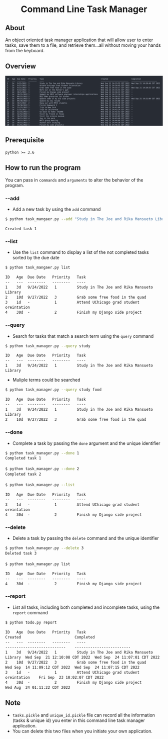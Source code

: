 <h1 align="center">Command Line Task Manager</h1>


## About
An object oriented task manager application that will allow user to enter tasks, save them to a file, and retrieve them...all without moving your hands from the keyboard.

## Overview
<img src="./asset/screenshot.png"/>

## Prerequisite
```python >= 3.6 ```


## How to run the program

You can pass in ```commands``` and ```arguments``` to  alter the behavior of the program.

### --add
- Add a new task by using the ```add``` command
```bash
$ python task_mangaer.py --add "Study in The Joe and Rika Mansueto Library" --due 9/24/2022 --priority 1
```
```
Created task 1
```



### --list
- Use the ```list``` command to display a list of the not completed tasks sorted by the due date
```bash
$ python task_mangaer.py list
```
```
ID   Age  Due Date   Priority   Task
--   ---  --------   --------   ----
1    3d   9/24/2022   1         Study in The Joe and Rika Mansueto Library
2    10d  9/27/2022   3         Grab some free food in the quad
3    1d   -           1         Attend UChicago grad student oreintation
4    30d  -           2         Finish my Django side project
```

### --query
- Search for tasks that match a search term using the ```query``` command
```bash
$ python task_manager.py --query study
```

```
ID   Age  Due Date   Priority   Task
--   ---  --------   --------   ----
1    3d   9/24/2022   1         Study in The Joe and Rika Mansueto Library
```

- Muliple terms could be searched
```bash
$ python task_manager.py --query study food
```
```
ID   Age  Due Date   Priority   Task
--   ---  --------   --------   ----
1    3d   9/24/2022   1         Study in The Joe and Rika Mansueto Library
2    10d  9/27/2022   3         Grab some free food in the quad
```

### --done
- Complete a task by passing the ```done``` argument and the unique identifier
```bash
$ python task_manager.py --done 1
Completed task 1

$ python task_manager.py --done 2
Completed task 2

$ python task_manager.py --list
```
```
ID   Age  Due Date   Priority   Task
--   ---  --------   --------   ----
3    1d   -           1         Attend UChicago grad student oreintation
4    30d  -           2         Finish my Django side project
```

### --delete
- Delete a task by passing the ```delete``` command and the unique identifier
```bash
$ python task_manager.py --delete 3
Deleted task 3

$ python task_manager.py list
```
```
ID   Age  Due Date   Priority   Task
--   ---  --------   --------   ----
4    30d  -           2         Finish my Django side project
```

### --report
- List all tasks, including both completed and incomplete tasks, using the ```report``` command
```bash
$ python todo.py report
```
```
ID   Age  Due Date   Priority   Task                                        Created                        Completed
--   ---  --------   --------   ----                                        ---------------------------    -------------------------
1    3d   9/24/2022   1         Study in The Joe and Rika Mansueto Library  Wed Sep  21 12:10:08 CDT 2022  Wed Sep  24 11:07:01 CDT 2022
2    10d  9/27/2022   3         Grab some free food in the quad             Wed Sep  14 11:09:12 CDT 2022  Wed Sep  24 11:07:15 CDT 2022
3    1d   -           1         Attend UChicago grad student oreintation    Fri Sep  23 10:02:07 CDT 2022
4    30d  -           2         Finish my Django side project               Wed Aug  24 01:11:22 CDT 2022
```

## Note
- ```tasks.pickle``` and ```unique_id.pickle``` file can record all the information (tasks & unique id) you enter in this command line task manager application.
- You can delete this two files  when you initiate your own application.
